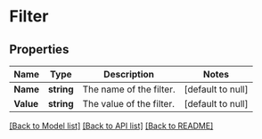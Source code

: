 # Filter

## Properties
Name | Type | Description | Notes
------------ | ------------- | ------------- | -------------
**Name** | **string** | The name of the filter. | [default to null]
**Value** | **string** | The value of the filter. | [default to null]

[[Back to Model list]](../README.md#documentation-for-models) [[Back to API list]](../README.md#documentation-for-api-endpoints) [[Back to README]](../README.md)

